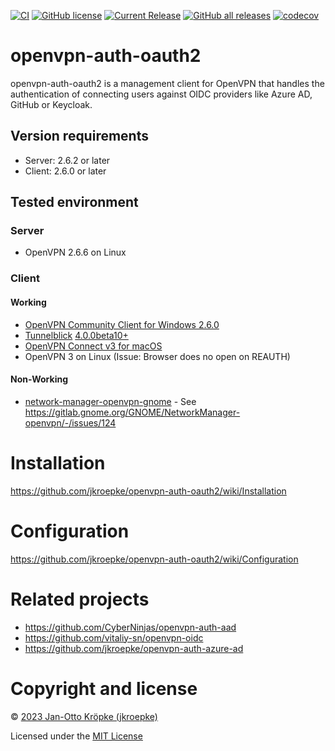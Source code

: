 [![CI](https://github.com/jkroepke/openvpn-auth-oauth2/workflows/CI/badge.svg)](https://github.com/jkroepke/openvpn-auth-oauth2/actions?query=workflow%3ACI)
[![GitHub license](https://img.shields.io/github/license/jkroepke/openvpn-auth-oauth2)](https://github.com/jkroepke/openvpn-auth-oauth2/blob/master/LICENSE.txt)
[![Current Release](https://img.shields.io/github/release/jkroepke/openvpn-auth-oauth2.svg)](https://github.com/jkroepke/openvpn-auth-oauth2/releases/latest)
[![GitHub all releases](https://img.shields.io/github/downloads/jkroepke/openvpn-auth-oauth2/total?logo=github)](https://github.com/jkroepke/openvpn-auth-oauth2/releases/latest)
[![codecov](https://codecov.io/gh/jkroepke/openvpn-auth-oauth2/graph/badge.svg?token=66VT000UYO)](https://codecov.io/gh/jkroepke/openvpn-auth-oauth2)

# openvpn-auth-oauth2

openvpn-auth-oauth2 is a management client for OpenVPN that handles the authentication
of connecting users against OIDC providers like Azure AD, GitHub or Keycloak.

## Version requirements

- Server: 2.6.2 or later
- Client: 2.6.0 or later

## Tested environment

### Server

- OpenVPN 2.6.6 on Linux

### Client

#### Working

- [OpenVPN Community Client for Windows 2.6.0](https://openvpn.net/community-downloads/)
- [Tunnelblick](https://tunnelblick.net/) [4.0.0beta10+](https://github.com/Tunnelblick/Tunnelblick/issues/676)
- [OpenVPN Connect v3 for macOS](https://openvpn.net/vpn-server-resources/connecting-to-access-server-with-macos/)
- OpenVPN 3 on Linux (Issue: Browser does no open on REAUTH)

#### Non-Working

- [network-manager-openvpn-gnome](https://gitlab.gnome.org/GNOME/NetworkManager-openvpn) - See https://gitlab.gnome.org/GNOME/NetworkManager-openvpn/-/issues/124

# Installation

https://github.com/jkroepke/openvpn-auth-oauth2/wiki/Installation

# Configuration

https://github.com/jkroepke/openvpn-auth-oauth2/wiki/Configuration

# Related projects

- https://github.com/CyberNinjas/openvpn-auth-aad
- https://github.com/vitaliy-sn/openvpn-oidc
- https://github.com/jkroepke/openvpn-auth-azure-ad

# Copyright and license

© [2023 Jan-Otto Kröpke (jkroepke)](https://github.com/jkroepke/openvpn-auth-oauth2)

Licensed under the [MIT License](LICENSE.txt)

